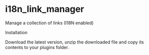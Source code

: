 i18n_link_manager
=================

Manage a collection of links (I18N enabled)

Installation

Download the latest version, unzip the downloaded file and copy its contents to your plugins folder.
